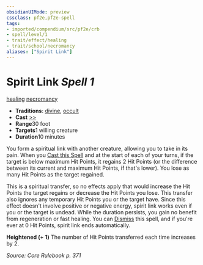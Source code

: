 ```yaml
---
obsidianUIMode: preview
cssclass: pf2e,pf2e-spell
tags:
- imported/compendium/src/pf2e/crb
- spell/level/1
- trait/effect/healing
- trait/school/necromancy
aliases: ["Spirit Link"]
---
```

# Spirit Link *Spell 1*   
[healing](healing.md)  [necromancy](necromancy.md)  

- **Traditions**: [divine](divine.md), [occult](occult.md)
- **Cast** [>>](chapter-9-playing-the-game.md#Actions "Two-Action") 
- **Range**30 foot
- **Targets**1 willing creature
- **Duration**10 minutes

You form a spiritual link with another creature, allowing you to take in its pain. When you [Cast this Spell](cast-a-spell.md) and at the start of each of your turns, if the target is below maximum Hit Points, it regains 2 Hit Points (or the difference between its current and maximum Hit Points, if that's lower). You lose as many Hit Points as the target regained.

This is a spiritual transfer, so no effects apply that would increase the Hit Points the target regains or decrease the Hit Points you lose. This transfer also ignores any temporary Hit Points you or the target have. Since this effect doesn't involve positive or negative energy, spirit link works even if you or the target is undead. While the duration persists, you gain no benefit from regeneration or fast healing. You can [Dismiss](dismiss.md) this spell, and if you're ever at 0 Hit Points, spirit link ends automatically.

**Heightened (+ 1)** The number of Hit Points transferred each time increases by 2.

*Source: Core Rulebook p. 371*